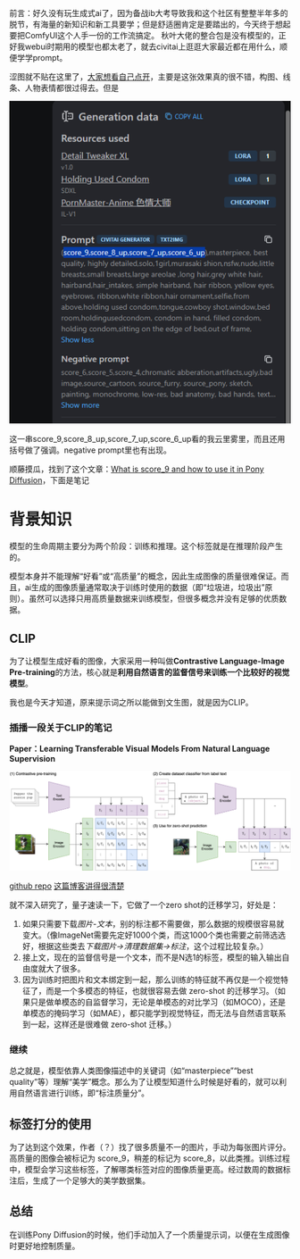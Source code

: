 前言：好久没有玩生成式ai了，因为备战ib大考导致我和这个社区有整整半年多的脱节，有海量的新知识和新工具要学；但是舒适圈肯定是要踏出的，今天终于想起要把ComfyUI这个人手一份的工作流搞定。
秋叶大佬的整合包是没有模型的，正好我webui时期用的模型也都太老了，就去civitai上逛逛大家最近都在用什么，顺便学学prompt。

涩图就不贴在这里了，[大家想看自己点开](https://civitai.com/images/39864984)，主要是这张效果真的很不错，构图、线条、人物表情都很过得去。但是

<img src="https://raw.githubusercontent.com/n3xta/image-hosting/main/img/202411131854773.png"/>

这一串score_9,score_8_up,score_7_up,score_6_up看的我云里雾里，而且还用括号做了强调。negative prompt里也有出现。

顺藤摸瓜，找到了这个文章：[What is score_9 and how to use it in Pony Diffusion](https://civitai.com/articles/4248/what-is-score9-and-how-to-use-it-in-pony-diffusion)，下面是笔记

# 背景知识

模型的生命周期主要分为两个阶段：训练和推理。这个标签就是在推理阶段产生的。

模型本身并不能理解“好看”或“高质量”的概念，因此生成图像的质量很难保证。而且，ai生成的图像质量通常取决于训练时使用的数据（即“垃圾进，垃圾出”原则）。虽然可以选择只用高质量数据来训练模型，但很多概念并没有足够的优质数据。

## CLIP

为了让模型生成好看的图像，大家采用一种叫做**Contrastive Language-Image Pre-training**的方法，核心就是**利用自然语言的监督信号来训练一个比较好的视觉模型**。

我也是今天才知道，原来提示词之所以能做到文生图，就是因为CLIP。

### 插播一段关于CLIP的笔记

**Paper：Learning Transferable Visual Models From Natural Language Supervision**

<img src="https://raw.githubusercontent.com/n3xta/image-hosting/main/img/202411131918386.png"/>

[github repo](https://github.com/OpenAI/CLIP)
[这篇博客讲得很清楚](https://blog.csdn.net/h661975/article/details/135116957)

就不深入研究了，量子速读一下，它做了一个zero shot的迁移学习，好处是：
1. 如果只需要下载*图片-文本*，别的标注都不需要做，那么数据的规模很容易就变大。（像ImageNet需要先定好1000个类，而这1000个类也需要之前筛选选好，根据这些类去*下载图片→清理数据集→标注*，这个过程比较复杂。）
2. 接上文，现在的监督信号是一个文本，而不是N选1的标签，模型的输入输出自由度就大了很多。
3. 因为训练时把图片和文本绑定到一起，那么训练的特征就不再仅是一个视觉特征了，而是一个多模态的特征，也就很容易去做 zero-shot 的迁移学习。（如果只是做单模态的自监督学习，无论是单模态的对比学习（如MOCO），还是单模态的掩码学习（如MAE），都只能学到视觉特征，而无法与自然语言联系到一起，这样还是很难做 zero-shot 迁移。）

### 继续

总之就是，模型依靠人类图像描述中的关键词（如“masterpiece”“best quality”等）理解“美学”概念。那么为了让模型知道什么时候是好看的，就可以利用自然语言进行训练，即“标注质量分”。

## 标签打分的使用

为了达到这个效果，作者（？）找了很多质量不一的图片，手动为每张图片评分。高质量的图像会被标记为 score_9，稍差的标记为 score_8，以此类推。训练过程中，模型会学习这些标签，了解哪类标签对应的图像质量更高。经过数周的数据标注后，生成了一个足够大的美学数据集。

## 总结

在训练Pony Diffusion的时候，他们手动加入了一个质量提示词，以便在生成图像时更好地控制质量。